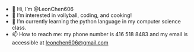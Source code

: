 - 👋 Hi, I’m @LeonChen606
- 👀 I’m interested in vollyball, coding, and cooking!
- 🌱 I’m currently learning the python language in my computer science class. 
- 📫 How to reach me: my phone number is 416 518 8483 and my email is accessible at leonchen606@gmail.com

<!---
LeonChen606/LeonChen606 is a ✨ special ✨ repository because its `README.md` (this file) appears on your GitHub profile.
You can click the Preview link to take a look at your changes.
--->
